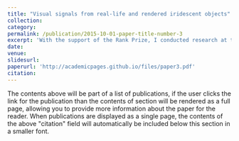 ```yaml
---
title: "Visual signals from real-life and rendered iridescent objects"
collection: 
category: 
permalink: /publication/2015-10-01-paper-title-number-3
excerpt: 'With the support of the Rank Prize, I conducted research at the Oxford Perception Lab under Dr. Hannah Smithson and DPhil candidate Shiwen Li......'
date: 
venue: 
slidesurl: 
paperurl: 'http://academicpages.github.io/files/paper3.pdf'
citation: 
---
```


The contents above will be part of a list of publications, if the user clicks the link for the publication than the contents of section will be rendered as a full page, allowing you to provide more information about the paper for the reader. When publications are displayed as a single page, the contents of the above "citation" field will automatically be included below this section in a smaller font.
